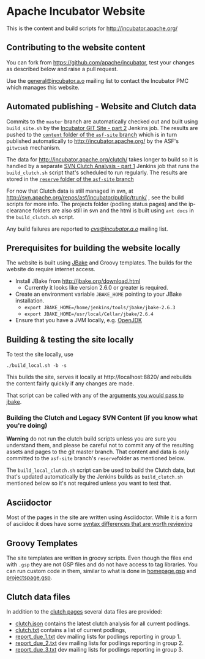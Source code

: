# Apache Incubator Website

This is the content and build scripts for http://incubator.apache.org/

## Contributing to the website content

You can fork from https://github.com/apache/incubator, test your changes as described below
and raise a pull request.

Use the [general@incubator.a.o](https://lists.apache.org/list.html?general@incubator.apache.org) mailing list to contact
the Incubator PMC which manages this website.

## Automated publishing - Website and Clutch data

Commits to the `master` branch are automatically checked out and built using `build_site.sh` by the 
[Incubator GIT Site - part 2](https://builds.apache.org/view/H-L/view/Incubator/job/Incubator%20GIT%20Site%20-%20part%202/)
Jenkins job. The results are pushed to the [`content` folder of the `asf-site` branch](https://github.com/apache/incubator/tree/asf-site/content)
which is in turn published automatically to http://incubator.apache.org/ by the ASF's `gitwcsub` mechanism.

The data for http://incubator.apache.org/clutch/ takes longer to build so it is handled by a separate
[SVN Clutch Analysis - part 1](https://builds.apache.org/view/H-L/view/Incubator/job/Incubator%20SVN%20Clutch%20Analysis%20-%20part%201/)
Jenkins job that runs the `build_clutch.sh` script that's scheduled to run regularly. The results are stored in the 
[`reserve` folder of the `asf-site` branch](https://github.com/apache/incubator/tree/asf-site/reserve)

For now that Clutch data is still managed in svn, at http://svn.apache.org/repos/asf/incubator/public/trunk/ , see
the build scripts for more info. The projects folder (podling status pages) and the ip-clearance folders are also still in svn
and the html is built using `ant docs` in the `build_clutch.sh` script.

Any build failures are reported to *[cvs@incubator.a.o](https://lists.apache.org/list.html?cvs@incubator.apache.org)*
mailing list.

## Prerequisites for building the website locally

The website is built using [JBake](https://jbake.org/) and Groovy templates.
The builds for the website do require internet access.

- Install JBake from http://jbake.org/download.html
  - Currently it looks like version 2.6.0 or greater is required.
- Create an environment variable `JBAKE_HOME` pointing to your JBake installation.
  - `export JBAKE_HOME=/home/jenkins/tools/jbake/jbake-2.6.3`
  - `export JBAKE_HOME=/usr/local/Cellar/jbake/2.6.4`
- Ensure that you have a JVM locally, e.g. [OpenJDK](http://openjdk.java.net/install/)

## Building & testing the site locally

To test the site locally, use 

    ./build_local.sh -b -s
    
This builds the site, serves it locally at  http://localhost:8820/ and rebuilds the content fairly
quickly if any changes are made.

That script can be called with any of the [arguments you would pass to jbake](https://jbake.org/docs/2.6.4/#bake_command).

### Building the Clutch and Legacy SVN Content (if you know what you're doing)

**Warning** do not run the clutch build scripts unless you are sure you understand them, and please be careful not to commit any of the resulting assets and pages to the git master branch. That content and data is only committed to the `asf-site` 
branch's `reserve`folder as mentioned below.

The `build_local_clutch.sh` script can be used to build the Clutch data, but that's updated automatically by the Jenkins 
builds as `build_clutch.sh` mentioned below so it's not required unless you want to test that.

## Asciidoctor

Most of the pages in the site are written using Asciidoctor.
While it is a form of asciidoc it does have some [syntax differences that are worth reviewing](http://asciidoctor.org/docs/asciidoc-syntax-quick-reference/)

## Groovy Templates

The site templates are written in groovy scripts.
Even though the files end with `.gsp` they are not GSP files and do not have access to tag libraries.
You can run custom code in them, similar to what is done in [homepage.gsp](templates/homepage.gsp) and [projectspage.gsp](templates/projectspage.gsp).

## Clutch data files

In addition to the [clutch pages](https://incubator.apache.org/clutch/) several data files are provided:

* [clutch.json](https://incubator.apache.org/clutch.json) contains the latest clutch analysis for all current podlings.
* [clutch.txt](https://incubator.apache.org/clutch.txt) contains a list of current podlings,
* [report_due_1.txt](https://incubator.apache.org/report_due_1.txt) dev mailing lists for podlings reporting in group 1.
* [report_due_2.txt](https://incubator.apache.org/report_due_2.txt) dev mailing lists for podlings reporting in group 2.
* [report_due_3.txt](https://incubator.apache.org/report_due_3.txt) dev mailing lists for podlings reporting in group 3.
